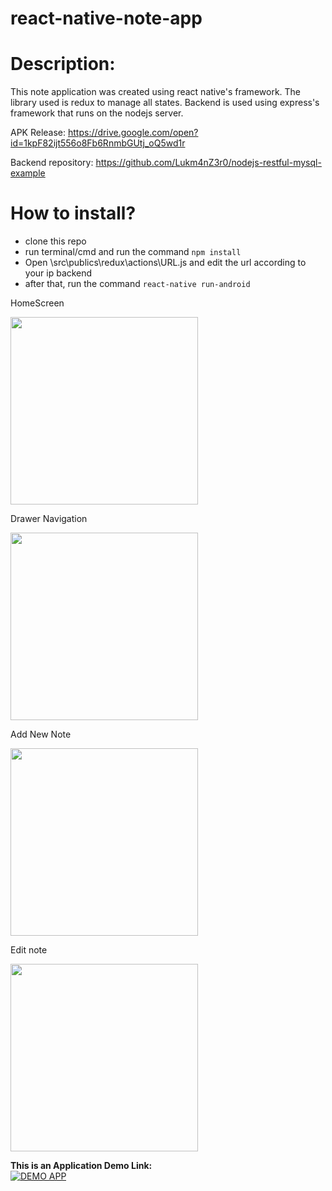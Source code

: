 # react-native-note-app

# Description:
This note application was created using react native's framework. The library used is redux to manage all states. Backend is used using express's framework that runs on the nodejs server.

APK Release: https://drive.google.com/open?id=1kpF82ijt556o8Fb6RnmbGUtj_oQ5wd1r

Backend repository: https://github.com/Lukm4nZ3r0/nodejs-restful-mysql-example

# How to install?
- clone this repo
- run terminal/cmd and run the command ``` npm install ```
- Open \src\publics\redux\actions\URL.js and edit the url according to your ip backend
- after that, run the command ``` react-native run-android ```
<p>HomeScreen</p>
<img src='https://github.com/Lukm4nZ3r0/react-native-note-app/blob/master/assets/demo/Screenshot_1562478773.png?raw=true' width=300 />
<p>Drawer Navigation</p>
<img src='https://github.com/Lukm4nZ3r0/react-native-note-app/blob/master/assets/demo/Screenshot_1562601209.png?raw=true' width=300 />
<p>Add New Note</p>
<img src='https://github.com/Lukm4nZ3r0/react-native-note-app/blob/master/assets/demo/Screenshot_1562601219.png?raw=true' width=300 />
<p>Edit note</p>
<img src='https://github.com/Lukm4nZ3r0/react-native-note-app/blob/master/assets/demo/Screenshot_1562601232.png?raw=true' width=300 />

<b>This is an Application Demo Link:</b><br />
[![DEMO APP](https://img.youtube.com/vi/ekUqisoKpX4/0.jpg)](https://youtu.be/ekUqisoKpX4)
